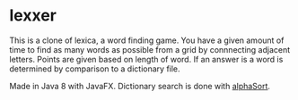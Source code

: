 # lexxer

This is a clone of lexica, a word finding game. You have a given amount of time to find as many words as 
possible from a grid by connnecting adjacent letters. Points are given based on length of word. If an 
answer is a word is determined by comparison to a dictionary file.

Made in Java 8 with JavaFX. Dictionary search is done with [alphaSort](https://github.com/jsheradin/alphaSort).